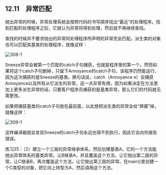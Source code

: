 ## 12.11　异常匹配

抛出异常的时候，异常处理系统会按照代码的书写顺序找出“最近”的处理程序。找到匹配的处理程序之后，它就认为异常将得到处理，然后就不再继续查找。

查找的时候并不要求抛出的异常同处理程序所声明的异常完全匹配。派生类的对象也可以匹配其基类的处理程序，就像这样：

![308-1](../Images/image03044.jpeg)

Sneeze异常会被第一个匹配的catch子句捕获，也就是程序里的第一个。然而如果将这个catch子句删掉，只留下Annoyance的catch子句，该程序仍然能运行，因为这次捕获的是Sneeze的基类。换句话说，catch（Annoyance e）会捕获Annoyance以及所有从它派生的异常。这一点非常有用，因为如果决定在方法里加上更多派生异常的话，只要客户程序员捕获的是基类异常，那么它们的代码就无需更改。

如果把捕获基类的catch子句放在最前面，以此想把派生类的异常全给“屏蔽”掉，就像这样：

![309-1](../Images/image03045.jpeg)

这样编译器就会发现Sneeze的catch子句永远也得不到执行，因此它会向你报告错误。

练习25：（2）建立一个三层的异常继承体系，然后创建基类A，它的一个方法能抛出异常体系的基类异常。让B继承A，并且覆盖这个方法，让它抛出第二层的异常。让C继承B，再次覆盖这个方法，让它抛出第三层的异常。在main()里创建一个C类型的对象，把它向上转型为A，然后调用这个方法。